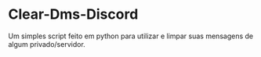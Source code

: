 # Clear-Dms-Discord
Um simples script feito em python para utilizar e limpar suas mensagens de algum privado/servidor.

